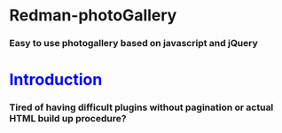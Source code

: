 # Redman-photoGallery
<h3>Easy to use photogallery based on javascript and jQuery</h3>

<h1 style='color:blue !important'>Introduction</h1>

<h3>
  Tired of having difficult plugins without pagination or actual HTML build up procedure?
</h3>
